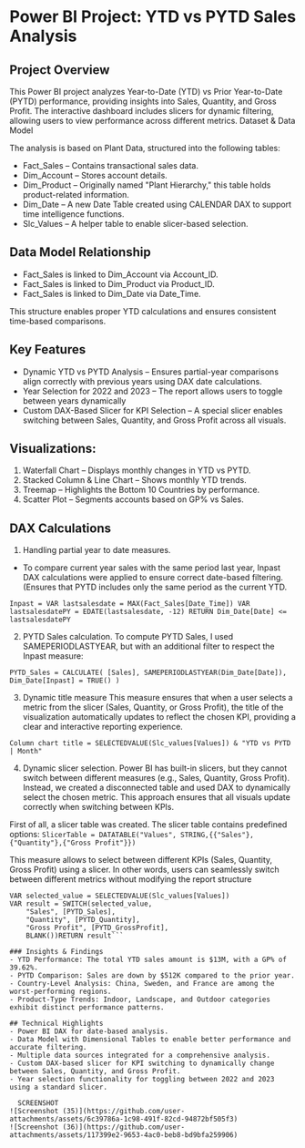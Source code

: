 # Power BI Project: YTD vs PYTD Sales Analysis

## Project Overview

This Power BI project analyzes Year-to-Date (YTD) vs Prior Year-to-Date (PYTD) performance, providing insights into Sales, Quantity, and Gross Profit. The interactive dashboard includes slicers for dynamic filtering, allowing users to view performance across different metrics.
Dataset & Data Model

The analysis is based on Plant Data, structured into the following tables:
- Fact_Sales – Contains transactional sales data.
- Dim_Account – Stores account details.
- Dim_Product – Originally named "Plant Hierarchy," this table holds product-related information.
- Dim_Date – A new Date Table created using CALENDAR DAX to support time intelligence functions.
- Slc_Values – A helper table to enable slicer-based selection.

## Data Model Relationship
- Fact_Sales is linked to Dim_Account via Account_ID.
- Fact_Sales is linked to Dim_Product via Product_ID.
- Fact_Sales is linked to Dim_Date via Date_Time.

This structure enables proper YTD calculations and ensures consistent time-based comparisons.

## Key Features
- Dynamic YTD vs PYTD Analysis – Ensures partial-year comparisons align correctly with previous years using DAX date calculations.
- Year Selection for 2022 and 2023 – The report allows users to toggle between years dynamically
- Custom DAX-Based Slicer for KPI Selection – A special slicer enables switching between Sales, Quantity, and Gross Profit across all visuals.
  
## Visualizations:

1. Waterfall Chart – Displays monthly changes in YTD vs PYTD.
2. Stacked Column & Line Chart – Shows monthly YTD trends.
3. Treemap – Highlights the Bottom 10 Countries by performance.
4. Scatter Plot – Segments accounts based on GP% vs Sales.

## DAX Calculations
1. Handling partial year to date measures.
- To compare current year sales with the same period last year, Inpast DAX calculations were applied to ensure correct date-based filtering. (Ensures that PYTD includes only the same period as the current YTD.

```Inpast = VAR lastsalesdate = MAX(Fact_Sales[Date_Time]) VAR lastsalesdatePY = EDATE(lastsalesdate, -12) RETURN Dim_Date[Date] <= lastsalesdatePY```


2. PYTD Sales calculation.
To compute PYTD Sales, I used SAMEPERIODLASTYEAR, but with an additional filter to respect the Inpast measure:

```PYTD_Sales = CALCULATE( [Sales], SAMEPERIODLASTYEAR(Dim_Date[Date]), Dim_Date[Inpast] = TRUE() )```

3. Dynamic title measure 
This measure ensures that when a user selects a metric from the slicer (Sales, Quantity, or Gross Profit), the title of the visualization automatically updates to reflect the chosen KPI, providing a clear and interactive reporting experience.

```Column chart title = SELECTEDVALUE(Slc_values[Values]) & "YTD vs PYTD | Month"```

4. Dynamic slicer selection.
Power BI has built-in slicers, but they cannot switch between different measures (e.g., Sales, Quantity, Gross Profit). Instead, we created a disconnected table and used DAX to dynamically select the chosen metric.
This approach ensures that all visuals update correctly when switching between KPIs. 

First of all, a slicer table was created. The slicer table contains predefined options:
```SlicerTable = DATATABLE("Values", STRING,{{"Sales"},{"Quantity"},{"Gross Profit"}})```

This measure allows to select between different KPIs (Sales, Quantity, Gross Profit) using a slicer. In other words, users can seamlessly switch between different metrics without modifying the report structure

```S_PYTD = 
VAR selected_value = SELECTEDVALUE(Slc_values[Values])
VAR result = SWITCH(selected_value,
    "Sales", [PYTD_Sales],
    "Quantity", [PYTD_Quantity],
    "Gross Profit", [PYTD_GrossProfit],
    BLANK())RETURN result```

### Insights & Findings
- YTD Performance: The total YTD sales amount is $13M, with a GP% of 39.62%.
- PYTD Comparison: Sales are down by $512K compared to the prior year.
- Country-Level Analysis: China, Sweden, and France are among the worst-performing regions.
- Product-Type Trends: Indoor, Landscape, and Outdoor categories exhibit distinct performance patterns.

## Technical Highlights
- Power BI DAX for date-based analysis.
- Data Model with Dimensional Tables to enable better performance and accurate filtering.
- Multiple data sources integrated for a comprehensive analysis.
- Custom DAX-based slicer for KPI switching to dynamically change between Sales, Quantity, and Gross Profit.
- Year selection functionality for toggling between 2022 and 2023 using a standard slicer.

  SCREENSHOT
![Screenshot (35)](https://github.com/user-attachments/assets/6c39786a-1c98-491f-82cd-94872bf505f3)
![Screenshot (36)](https://github.com/user-attachments/assets/117399e2-9653-4ac0-beb8-bd9bfa259906)




